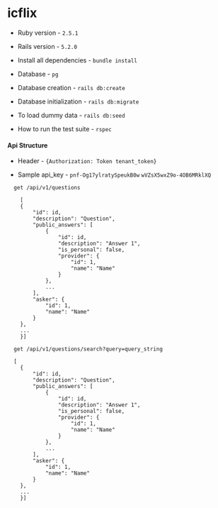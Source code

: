 # icflix 

* Ruby version - `2.5.1`

* Rails version - `5.2.0`

* Install all dependencies - `bundle install`

* Database - `pg`

* Database creation - `rails db:create`

* Database initialization - `rails db:migrate`

* To load dummy data - `rails db:seed`

* How to run the test suite - `rspec`

#### Api Structure

* Header  - `{Authorization: Token tenant_token}`

* Sample api_key - `pnf-Og17ylratySpeukB0w` `wVZsX5wxZ9o-4OB6MRklXQ`

```
  get /api/v1/questions

    [
    {
        "id": id,
        "description": "Question",
        "public_answers": [
            {
                "id": id,
                "description": "Answer 1",
                "is_personal": false,
                "provider": {
                    "id": 1,
                    "name": "Name"
                }
            },
            ...
        ],
        "asker": {
            "id": 1,
            "name": "Name"
        }
    },
    ...
    }]
```


```
  get /api/v1/questions/search?query=query_string

  [
    {
        "id": id,
        "description": "Question",
        "public_answers": [
            {
                "id": id,
                "description": "Answer 1",
                "is_personal": false,
                "provider": {
                    "id": 1,
                    "name": "Name"
                }
            },
            ...
        ],
        "asker": {
            "id": 1,
            "name": "Name"
        }
    },
    ...
    }]
```

